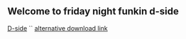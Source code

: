 ## Welcome to friday night funkin d-side


[D-side](https://gamejolt.com/games/fnfdside/622166) 
``
[alternative download link](https://dsidebf.github.io/Game-download/site/)

